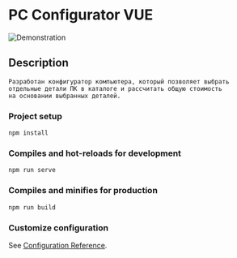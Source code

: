 # PC Configurator VUE

![Demonstration](demonstration.gif)

## Description
```
Разработан конфигуратор компьютера, который позволяет выбрать
отдельные детали ПК в каталоге и рассчитать общую стоимость
на основании выбранных деталей.
```

### Project setup
```
npm install
```

### Compiles and hot-reloads for development
```
npm run serve
```

### Compiles and minifies for production
```
npm run build
```

### Customize configuration
See [Configuration Reference](https://cli.vuejs.org/config/).

